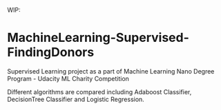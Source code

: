 WIP:

# MachineLearning-Supervised-FindingDonors
Supervised Learning project as a part of Machine Learning Nano Degree Program - Udacity ML Charity Competition

Different algorithms are compared including Adaboost Classifier,  DecisionTree Classifier and Logistic Regression.
